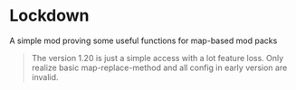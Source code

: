 # Lockdown
A simple mod proving some useful functions for map-based mod packs

> The version 1.20 is just a simple access with a lot feature loss. Only realize basic map-replace-method and all config in early version are invalid.
